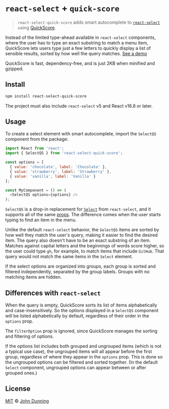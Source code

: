 # `react-select` + `quick-score`

> `react-select-quick-score` adds smart autocomplete to [`react-select`](https://react-select.com/home) using [QuickScore](https://github.com/fwextensions/quick-score).

Instead of the limited type-ahead available in `react-select` components, where the user has to type an exact substring to match a menu item, QuickScore lets users type just a few letters to quickly display a list of sensible results, sorted by how well the query matches.  [See a demo](https://fwextensions.github.io/quick-score-demo/)

QuickScore is fast, dependency-free, and is just 2KB when minified and gzipped.


## Install

```sh
npm install react-select-quick-score
```

The project must also include `react-select` v5 and React v16.8 or later.


## Usage

To create a select element with smart autocomplete, import the `SelectQS` component from the package:

```javascript
import React from 'react';
import { SelectQS } from 'react-select-quick-score';

const options = [
  { value: 'chocolate', label: 'Chocolate' },
  { value: 'strawberry', label: 'Strawberry' },
  { value: 'vanilla', label: 'Vanilla' }
];

const MyComponent = () => (
  <SelectQS options={options} />
);
```

`SelectQS` is a drop-in replacement for [`Select`](https://react-select.com/home#getting-started) from `react-select`, and it supports all of the same [props](https://react-select.com/props).  The difference comes when the user starts typing to find an item in the menu.

Unlike the default `react-select` behavior, the `SelectQS` items are sorted by how well they match the user's query, making it easier to find the desired item.  The query also doesn't have to be an exact substring of an item.  Matches against capital letters and the beginnings of words score higher, so the user could type `gh`, for example, to match items that include `GitHub`.  That query would not match the same items in the `Select` element.

If the select options are organized into groups, each group is sorted and filtered independently, separated by the group labels.  Groups with no matching items are hidden.


## Differences with `react-select`

When the query is empty, QuickScore sorts its list of items alphabetically and case-insensitively.  So the options displayed in a `SelectQS` component will be listed alphabetically by default, regardless of their order in the `options` prop.

The `filterOption` prop is ignored, since QuickScore manages the sorting and filtering of options.

If the options list includes both grouped and ungrouped items (which is not a typical use case), the ungrouped items will all appear before the first group, regardless of where they appear in the `options` prop.  This is done so the ungrouped options can be filtered and sorted together.  (In the default `Select` component, ungrouped options can appear between or after grouped ones.)


## License

[MIT](./LICENSE) © [John Dunning](https://github.com/fwextensions)

